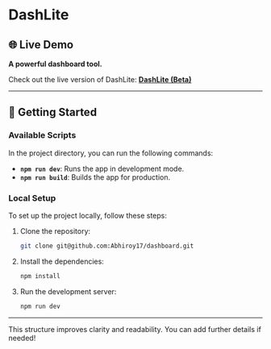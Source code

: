 # DashLite

## 🌐 Live Demo
**A powerful dashboard tool.**

Check out the live version of DashLite: [**DashLite (Beta)**](https://dashlite.netlify.app/)

---

## 🚀 Getting Started

### Available Scripts

In the project directory, you can run the following commands:

- **`npm run dev`**: Runs the app in development mode.
- **`npm run build`**: Builds the app for production.

### Local Setup

To set up the project locally, follow these steps:

1. Clone the repository:
   ```bash
   git clone git@github.com:Abhiroy17/dashboard.git
   ```
2. Install the dependencies:
   ```bash
   npm install
   ```
3. Run the development server:
   ```bash
   npm run dev
   ```

---

This structure improves clarity and readability. You can add further details if needed!
